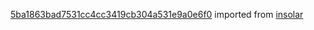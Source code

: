 [5ba1863bad7531cc4cc3419cb304a531e9a0e6f0](https://github.com/insolar/insolar/commit/5ba1863bad7531cc4cc3419cb304a531e9a0e6f0) imported from [insolar](https://github.com/insolar/insolar)
